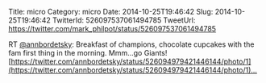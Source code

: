 Title: micro
Category: micro
Date: 2014-10-25T19:46:42
Slug: 2014-10-25T19:46:42
TwitterId: 526097537061494785
TweetUrl: https://twitter.com/mark_philpot/status/526097537061494785

RT [@annbordetsky](https://twitter.com/annbordetsky): Breakfast of champions, chocolate cupcakes with the fam first thing in the morning. Mmm...go Giants! [https://twitter.com/annbordetsky/status/526094979421446144/photo/1](https://twitter.com/annbordetsky/status/526094979421446144/photo/1)…